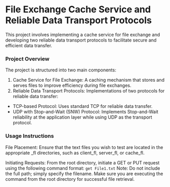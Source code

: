 # File Exchange Cache Service and Reliable Data Transport Protocols
This project involves implementing a cache service for file exchange and developing two reliable data transport protocols to facilitate secure and efficient data transfer.

### Project Overview
The project is structured into two main components:
1. Cache Service for File Exchange: A caching mechanism that stores and serves files to improve efficiency during file exchanges.
2. Reliable Data Transport Protocols: Implementations of two protocols for reliable data transfer:
  - TCP-based Protocol: Uses standard TCP for reliable data transfer.
  - UDP with Stop-and-Wait (SNW) Protocol: Implements Stop-and-Wait reliability at the application layer while using UDP as the transport protocol.

### Usage Instructions
File Placement: Ensure that the text files you wish to test are located in the appropriate _fl directories, such as client_fl, server_fl, or cache_fl.

Initiating Requests: From the root directory, initiate a GET or PUT request using the following command format:
`get File1.txt`
Note: Do not include the full path; simply specify the filename. Make sure you are executing the command from the root directory for successful file retrieval.
